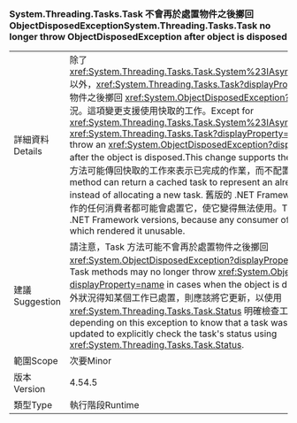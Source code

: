 ### <a name="systemthreadingtaskstask-no-longer-throw-objectdisposedexception-after-object-is-disposed"></a><span data-ttu-id="b430d-101">System.Threading.Tasks.Task 不會再於處置物件之後擲回 ObjectDisposedException</span><span class="sxs-lookup"><span data-stu-id="b430d-101">System.Threading.Tasks.Task no longer throw ObjectDisposedException after object is disposed</span></span>

|   |   |
|---|---|
|<span data-ttu-id="b430d-102">詳細資料</span><span class="sxs-lookup"><span data-stu-id="b430d-102">Details</span></span>|<span data-ttu-id="b430d-103">除了 <xref:System.Threading.Tasks.Task.System%23IAsyncResult%23AsyncWaitHandle> 以外，<xref:System.Threading.Tasks.Task?displayProperty=name> 方法將不再於處置物件之後擲回 <xref:System.ObjectDisposedException?displayProperty=name> 例外狀況。這項變更支援使用快取的工作。</span><span class="sxs-lookup"><span data-stu-id="b430d-103">Except for <xref:System.Threading.Tasks.Task.System%23IAsyncResult%23AsyncWaitHandle>, <xref:System.Threading.Tasks.Task?displayProperty=name> methods no longer throw an <xref:System.ObjectDisposedException?displayProperty=name> exception after the object is disposed.This change supports the use of cached tasks.</span></span> <span data-ttu-id="b430d-104">例如，方法可能傳回快取的工作來表示已完成的作業，而不配置新的工作。</span><span class="sxs-lookup"><span data-stu-id="b430d-104">For example, a method can return a cached task to represent an already completed operation instead of allocating a new task.</span></span> <span data-ttu-id="b430d-105">舊版的 .NET Framework 並未提供這項功能，因為工作的任何消費者都可能會處置它，使它變得無法使用。</span><span class="sxs-lookup"><span data-stu-id="b430d-105">This was impossible in previous .NET Framework versions, because any consumer of the task could dispose of it, which rendered it unusable.</span></span>|
|<span data-ttu-id="b430d-106">建議</span><span class="sxs-lookup"><span data-stu-id="b430d-106">Suggestion</span></span>|<span data-ttu-id="b430d-107">請注意，Task 方法可能不會再於處置物件之後擲回 <xref:System.ObjectDisposedException?displayProperty=name>。</span><span class="sxs-lookup"><span data-stu-id="b430d-107">Be aware that Task methods may no longer throw <xref:System.ObjectDisposedException?displayProperty=name> in cases when the object is disposed.</span></span> <span data-ttu-id="b430d-108">如果應用程式根據此例外狀況得知某個工作已處置，則應該將它更新，以使用 <xref:System.Threading.Tasks.Task.Status> 明確檢查工作的狀態。</span><span class="sxs-lookup"><span data-stu-id="b430d-108">If an app was depending on this exception to know that a task was disposed, it should be updated to explicitly check the task's status using <xref:System.Threading.Tasks.Task.Status>.</span></span>|
|<span data-ttu-id="b430d-109">範圍</span><span class="sxs-lookup"><span data-stu-id="b430d-109">Scope</span></span>|<span data-ttu-id="b430d-110">次要</span><span class="sxs-lookup"><span data-stu-id="b430d-110">Minor</span></span>|
|<span data-ttu-id="b430d-111">版本</span><span class="sxs-lookup"><span data-stu-id="b430d-111">Version</span></span>|<span data-ttu-id="b430d-112">4.5</span><span class="sxs-lookup"><span data-stu-id="b430d-112">4.5</span></span>|
|<span data-ttu-id="b430d-113">類型</span><span class="sxs-lookup"><span data-stu-id="b430d-113">Type</span></span>|<span data-ttu-id="b430d-114">執行階段</span><span class="sxs-lookup"><span data-stu-id="b430d-114">Runtime</span></span>|

